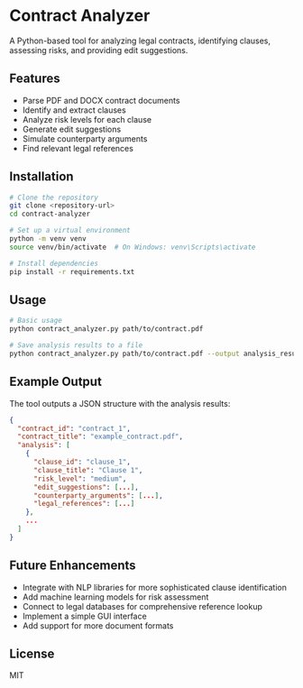 
# Contract Analyzer

A Python-based tool for analyzing legal contracts, identifying clauses, assessing risks, and providing edit suggestions.

## Features

- Parse PDF and DOCX contract documents
- Identify and extract clauses
- Analyze risk levels for each clause
- Generate edit suggestions
- Simulate counterparty arguments
- Find relevant legal references

## Installation

```bash
# Clone the repository
git clone <repository-url>
cd contract-analyzer

# Set up a virtual environment
python -m venv venv
source venv/bin/activate  # On Windows: venv\Scripts\activate

# Install dependencies
pip install -r requirements.txt
```

## Usage

```bash
# Basic usage
python contract_analyzer.py path/to/contract.pdf

# Save analysis results to a file
python contract_analyzer.py path/to/contract.pdf --output analysis_results.json
```

## Example Output

The tool outputs a JSON structure with the analysis results:

```json
{
  "contract_id": "contract_1",
  "contract_title": "example_contract.pdf",
  "analysis": [
    {
      "clause_id": "clause_1",
      "clause_title": "Clause 1",
      "risk_level": "medium",
      "edit_suggestions": [...],
      "counterparty_arguments": [...],
      "legal_references": [...]
    },
    ...
  ]
}
```

## Future Enhancements

- Integrate with NLP libraries for more sophisticated clause identification
- Add machine learning models for risk assessment
- Connect to legal databases for comprehensive reference lookup
- Implement a simple GUI interface
- Add support for more document formats

## License

MIT
